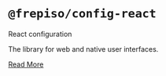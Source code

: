 # `@frepiso/config-react`

React configuration

The library for web and native user interfaces.

[Read More](https://es.react.dev/)
